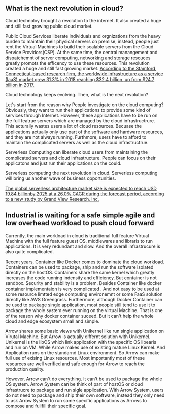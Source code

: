 ## What is the next revolution in cloud?

Cloud technoloy brought a revolution to the internet. It also created a huge and still fast growing public cloud market.

Public Cloud Services liberate individuals and orgnizations from the heavy burden to maintain their physical servers on premise, instead, people just rent the Virtual Machines to build their scalable servers from the Cloud Service Providors(CSP). At the same time, the central manangement and dispatchemnt of server computing, networking and storage resouces greatly promots the efficency to use these resources. This revolution created a huge and still fast growing market. [According to the Stamford, Connecticut-based research firm, the worldwide infrastructure as a service (IaaS) market grew 31.3% in 2018 reaching $32.4 billion, up from $24.7 billion in 2017.](https://www.forbes.com/sites/jeanbaptiste/2019/08/02/amazon-owns-nearly-half-of-the-public-cloud-infrastructure-market-worth-over-32-billion-report/#7eb2280f29e0)

Cloud technology keeps evolving. Then, what is the next revolution?

Let's start from the reason why People investigate on the cloud computing? Obviously, they want to run their applications to provide some kind of services through Internet. However, these applications have to be run on the full featrue servers which are managed by the cloud infrastructrure. This acturally wastes users a lot of cloud resources. Becuase the applications actually only use part of the software and hardware resources, and they are not always running. Furthmore, users have to afford to maintain the complicated servers as well as the cloud infrastructrue.

Serverless Computing can liberate cloud users from maintaining the complicated servers and cloud infrastructure. People can focus on their applicatons and just run their applications on the could.

Serverless computing the next revolution in cloud. 
Serverless computing will bring us another wave of business opportunities.

[The global serverless architecture market size is expected to reach USD 19.84 billionby 2025 at a 26.0% CAGR during the forecast period, according to a new study by Grand View Research, Inc.](https://www.grandviewresearch.com/press-release/global-serverless-architecture-market)

## Industrial is waiting for a safe simple agile and low overhead workload to push cloud forward







Currently, the main workload in cloud is traditional full feature Virtual Machine with the full feature guest OS, middlewares and libraris to run applications. It is very redundant and slow. And the overall infrastrucure is also quite complicated. 

Recent years, Container like Docker comes to dominate the cloud workload. Containers can be used to package, ship and run the software isolated directly on the hostOS. Containers share the same kernel which greatly increases the code running indensity and efficiency. But container is not sandbox. Security and stability is a problem. Besides Container like docker container implementaion is very complicated . And not easy to be used at some resource limtted edge computing environemnt or some FaaS solution directly like AWS Greengrass. Furthermore, although Docker Container can be used to package single application, most people still tend to use it to package the whole system ever running on the virtual Machine. That is one of the reason why docker container suceed. But it can't help the whole cloud and edge ecosystem small and simple.

Arrow shares some basic views with Unikernel like run single application on Virutal Machine. But Arrow is actually differnt solution with Unikernel. Unikernel is the libOS which link application with the specific OS libearis and run on VM. While Arrow makes use of existing mature Linux Kernel. And Application runs on the standarnd Linux environment. So Arrow can make full use of exising Linux resources. Most importantly most of these resources are well verified and safe enough for Arrow to reach the production quality.

However, Arrow can't do everything. It can't be used to package the whole OS system. Arrow System can be think of part of hostOS or cloud infrastrucre to package and run sigle application. With Arrow System, users do not need to package and ship their own software, instead they only need to ask Arrow System to run some specific applications as Arrows to compose and fullfill their specific goal.     
